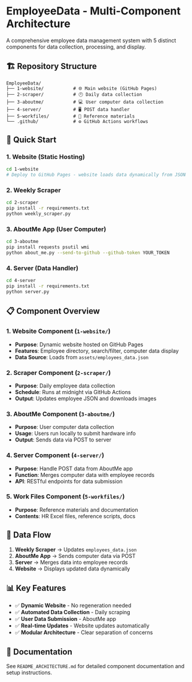 # EmployeeData - Multi-Component Architecture

A comprehensive employee data management system with 5 distinct components for data collection, processing, and display.

## 🏗️ Repository Structure

```
EmployeeData/
├── 1-website/           # 🌐 Main website (GitHub Pages)
├── 2-scraper/           # 🕛 Daily data collection
├── 3-aboutme/           # 💻 User computer data collection
├── 4-server/            # 🖥️ POST data handler
├── 5-workfiles/         # 📁 Reference materials
└── .github/             # ⚙️ GitHub Actions workflows
```

## 🚀 Quick Start

### 1. Website (Static Hosting)
```bash
cd 1-website
# Deploy to GitHub Pages - website loads data dynamically from JSON
```

### 2. Weekly Scraper
```bash
cd 2-scraper
pip install -r requirements.txt
python weekly_scraper.py
```

### 3. AboutMe App (User Computer)
```bash
cd 3-aboutme
pip install requests psutil wmi
python about_me.py --send-to-github --github-token YOUR_TOKEN
```

### 4. Server (Data Handler)
```bash
cd 4-server
pip install -r requirements.txt
python server.py
```

## 📋 Component Overview

### 1. Website Component (`1-website/`)
- **Purpose**: Dynamic website hosted on GitHub Pages
- **Features**: Employee directory, search/filter, computer data display
- **Data Source**: Loads from `assets/employees_data.json`

### 2. Scraper Component (`2-scraper/`)
- **Purpose**: Daily employee data collection
- **Schedule**: Runs at midnight via GitHub Actions
- **Output**: Updates employee JSON and downloads images

### 3. AboutMe Component (`3-aboutme/`)
- **Purpose**: User computer data collection
- **Usage**: Users run locally to submit hardware info
- **Output**: Sends data via POST to server

### 4. Server Component (`4-server/`)
- **Purpose**: Handle POST data from AboutMe app
- **Function**: Merges computer data with employee records
- **API**: RESTful endpoints for data submission

### 5. Work Files Component (`5-workfiles/`)
- **Purpose**: Reference materials and documentation
- **Contents**: HR Excel files, reference scripts, docs

## 🔄 Data Flow

1. **Weekly Scraper** → Updates `employees_data.json`
2. **AboutMe App** → Sends computer data via POST
3. **Server** → Merges data into employee records
4. **Website** → Displays updated data dynamically

## 📊 Key Features

- ✅ **Dynamic Website** - No regeneration needed
- ✅ **Automated Data Collection** - Daily scraping
- ✅ **User Data Submission** - AboutMe app
- ✅ **Real-time Updates** - Website updates automatically
- ✅ **Modular Architecture** - Clear separation of concerns

## 📖 Documentation

See `README_ARCHITECTURE.md` for detailed component documentation and setup instructions.
